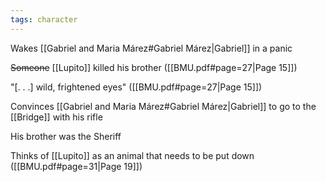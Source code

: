 ```yaml
---
tags: character
---
```

Wakes [[Gabriel and Maria Márez#Gabriel Márez|Gabriel]] in a panic

~~Someone~~ [[Lupito]] killed his brother ([[BMU.pdf#page=27|Page 15]])

"\[. . .\] wild, frightened eyes" ([[BMU.pdf#page=27|Page 15]])

Convinces [[Gabriel and Maria Márez#Gabriel Márez|Gabriel]] to go to the [[Bridge]] with his rifle

His brother was the Sheriff

Thinks of [[Lupito]] as an animal that needs to be put down ([[BMU.pdf#page=31|Page 19]])